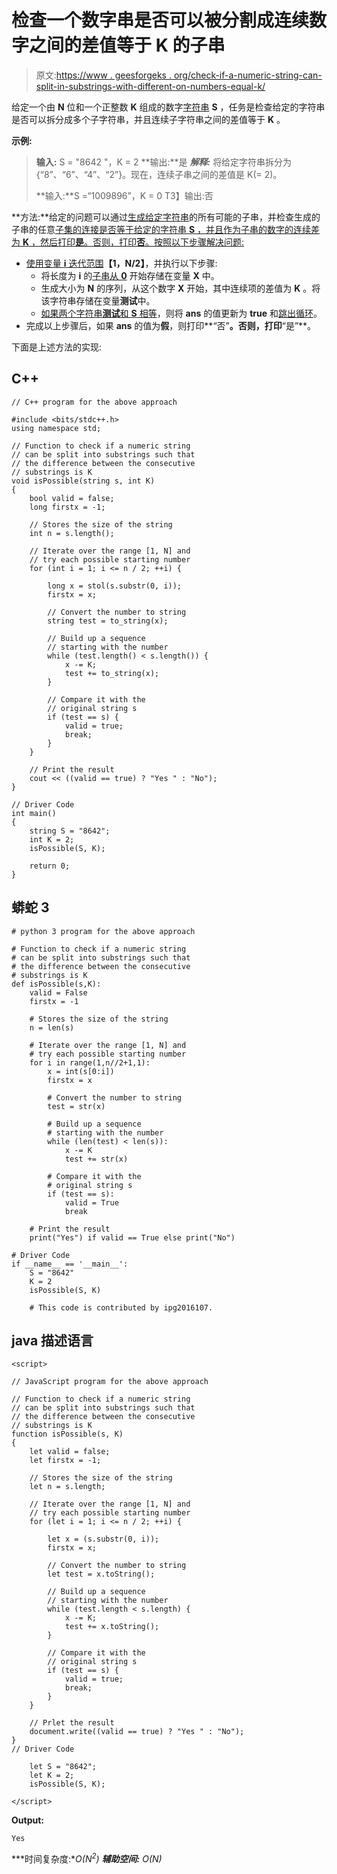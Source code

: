 # 检查一个数字串是否可以被分割成连续数字之间的差值等于 K 的子串

> 原文:[https://www . geesforgeks . org/check-if-a-numeric-string-can-split-in-substrings-with-different-on-numbers-equal-k/](https://www.geeksforgeeks.org/check-if-a-numeric-string-can-be-split-into-substrings-having-difference-between-consecutive-numbers-equal-to-k/)

给定一个由 **N** 位和一个正整数 **K** 组成的数字[字符串](https://www.geeksforgeeks.org/string-data-structure/) **S** ，任务是检查给定的字符串是否可以拆分成多个子字符串，并且连续子字符串之间的差值等于 **K** 。

**示例:**

> **输入:** S = "8642 "，K = 2
> **输出:**是
> ***解释:*** 将给定字符串拆分为{“8”、“6”、“4”、“2”}。现在，连续子串之间的差值是 K(= 2)。
> 
> **输入:**S =“1009896”，K = 0
> T3】输出:否

**方法:**给定的问题可以通过[生成给定字符串](https://www.geeksforgeeks.org/program-print-substrings-given-string/)的所有可能的子串，并检查生成的子串的任意[子集的连接是否等于给定的字符串 **S** ，并且作为子串的数字的连续差为 **K** ，然后打印**是**。否则，打印**否**。按照以下步骤解决问题:](https://www.geeksforgeeks.org/recursive-program-to-generate-power-set/)

*   [使用变量 **i** 迭代范围](https://www.geeksforgeeks.org/range-based-loop-c/)**【1，N/2】**，并执行以下步骤:
    *   将长度为 **i** 的[子串从 **0**](https://www.geeksforgeeks.org/substring-in-cpp/) 开始存储在变量 **X** 中。
    *   生成大小为 **N** 的序列，从这个数字 **X** 开始，其中连续项的差值为 **K** 。将该字符串存储在变量**测试**中。
    *   [如果两个字符串**测试**和 **S** 相等](https://www.geeksforgeeks.org/program-to-check-if-two-strings-are-same-or-not/)，则将 **ans** 的值更新为 **true** 和[跳出循环](https://www.geeksforgeeks.org/break-statement-cc/)。
*   完成以上步骤后，如果 **ans** 的值为**假**，则打印**“否”**。否则，打印**“是”**。

下面是上述方法的实现:

## C++

```
// C++ program for the above approach

#include <bits/stdc++.h>
using namespace std;

// Function to check if a numeric string
// can be split into substrings such that
// the difference between the consecutive
// substrings is K
void isPossible(string s, int K)
{
    bool valid = false;
    long firstx = -1;

    // Stores the size of the string
    int n = s.length();

    // Iterate over the range [1, N] and
    // try each possible starting number
    for (int i = 1; i <= n / 2; ++i) {

        long x = stol(s.substr(0, i));
        firstx = x;

        // Convert the number to string
        string test = to_string(x);

        // Build up a sequence
        // starting with the number
        while (test.length() < s.length()) {
            x -= K;
            test += to_string(x);
        }

        // Compare it with the
        // original string s
        if (test == s) {
            valid = true;
            break;
        }
    }

    // Print the result
    cout << ((valid == true) ? "Yes " : "No");
}

// Driver Code
int main()
{
    string S = "8642";
    int K = 2;
    isPossible(S, K);

    return 0;
}
```

## 蟒蛇 3

```
# python 3 program for the above approach

# Function to check if a numeric string
# can be split into substrings such that
# the difference between the consecutive
# substrings is K
def isPossible(s,K):
    valid = False
    firstx = -1

    # Stores the size of the string
    n = len(s)

    # Iterate over the range [1, N] and
    # try each possible starting number
    for i in range(1,n//2+1,1):
        x = int(s[0:i])
        firstx = x

        # Convert the number to string
        test = str(x)

        # Build up a sequence
        # starting with the number
        while (len(test) < len(s)):
            x -= K
            test += str(x)

        # Compare it with the
        # original string s
        if (test == s):
            valid = True
            break

    # Print the result
    print("Yes") if valid == True else print("No")

# Driver Code
if __name__ == '__main__':
    S = "8642"
    K = 2
    isPossible(S, K)

    # This code is contributed by ipg2016107.
```

## java 描述语言

```
<script>

// JavaScript program for the above approach

// Function to check if a numeric string
// can be split into substrings such that
// the difference between the consecutive
// substrings is K
function isPossible(s, K)
{
    let valid = false;
    let firstx = -1;

    // Stores the size of the string
    let n = s.length;

    // Iterate over the range [1, N] and
    // try each possible starting number
    for (let i = 1; i <= n / 2; ++i) {

        let x = (s.substr(0, i));
        firstx = x;

        // Convert the number to string
        let test = x.toString();

        // Build up a sequence
        // starting with the number
        while (test.length < s.length) {
            x -= K;
            test += x.toString();
        }

        // Compare it with the
        // original string s
        if (test == s) {
            valid = true;
            break;
        }
    }

    // Prlet the result
    document.write((valid == true) ? "Yes " : "No");
}
// Driver Code

    let S = "8642";
    let K = 2;
    isPossible(S, K);

</script>
```

**Output:** 

```
Yes
```

***时间复杂度:**O(N<sup>2</sup>)*
***辅助空间:** O(N)*
